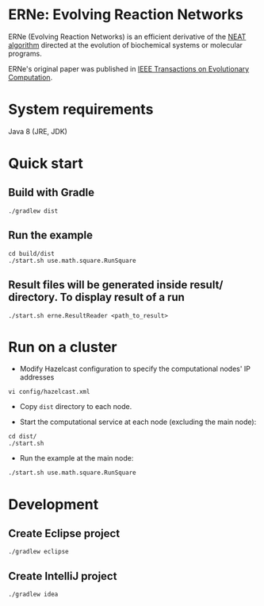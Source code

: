 # ERNe: Evolving Reaction Networks

ERNe (Evolving Reaction Networks) is an efficient derivative of the [NEAT algorithm](http://www.cs.ucf.edu/~kstanley/neat.html) directed at the evolution of biochemical systems or molecular programs.

ERNe's original paper was published in [IEEE Transactions on Evolutionary Computation](http://dx.doi.org/10.1109/TEVC.2014.2326863).

# System requirements

Java 8 (JRE, JDK)

# Quick start

## Build with Gradle

```
./gradlew dist
```

## Run the example

```
cd build/dist
./start.sh use.math.square.RunSquare
```

## Result files will be generated inside result/ directory. To display result of a run

```
./start.sh erne.ResultReader <path_to_result>
```

# Run on a cluster

* Modify Hazelcast configuration to specify the computational nodes' IP addresses

```
vi config/hazelcast.xml
```

* Copy `dist` directory to each node.

* Start the computational service at each node (excluding the main node):

```
cd dist/
./start.sh
```

* Run the example at the main node:

```
./start.sh use.math.square.RunSquare
```

# Development

## Create Eclipse project

```
./gradlew eclipse
```

## Create IntelliJ project

```
./gradlew idea
```
